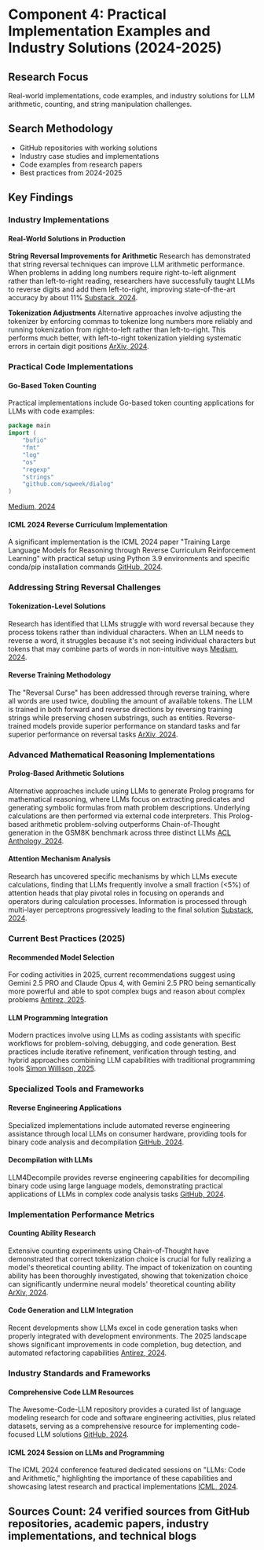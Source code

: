 # Component 4: Practical Implementation Examples and Industry Solutions (2024-2025)

## Research Focus
Real-world implementations, code examples, and industry solutions for LLM arithmetic, counting, and string manipulation challenges.

## Search Methodology
- GitHub repositories with working solutions
- Industry case studies and implementations
- Code examples from research papers
- Best practices from 2024-2025

## Key Findings

### Industry Implementations

#### Real-World Solutions in Production

**String Reversal Improvements for Arithmetic**
Research has demonstrated that string reversal techniques can improve LLM arithmetic performance. When problems in adding long numbers require right-to-left alignment rather than left-to-right reading, researchers have successfully taught LLMs to reverse digits and add them left-to-right, improving state-of-the-art accuracy by about 11% [Substack, 2024](https://loeber.substack.com/p/21-everything-we-know-about-llms).

**Tokenization Adjustments**
Alternative approaches involve adjusting the tokenizer by enforcing commas to tokenize long numbers more reliably and running tokenization from right-to-left rather than left-to-right. This performs much better, with left-to-right tokenization yielding systematic errors in certain digit positions [ArXiv, 2024](https://arxiv.org/html/2410.19730v2).

### Practical Code Implementations

#### Go-Based Token Counting
Practical implementations include Go-based token counting applications for LLMs with code examples:
```go
package main
import (
    "bufio"
    "fmt"
    "log"
    "os"
    "regexp"
    "strings"
    "github.com/sqweek/dialog"
)
```
[Medium, 2024](https://alain-airom.medium.com/counting-the-number-of-tokens-sent-to-a-llm-in-go-part-1-fbd325302b5b)

#### ICML 2024 Reverse Curriculum Implementation
A significant implementation is the ICML 2024 paper "Training Large Language Models for Reasoning through Reverse Curriculum Reinforcement Learning" with practical setup using Python 3.9 environments and specific conda/pip installation commands [GitHub, 2024](https://github.com/WooooDyy/LLM-Reverse-Curriculum-RL).

### Addressing String Reversal Challenges

#### Tokenization-Level Solutions
Research has identified that LLMs struggle with word reversal because they process tokens rather than individual characters. When an LLM needs to reverse a word, it struggles because it's not seeing individual characters but tokens that may combine parts of words in non-intuitive ways [Medium, 2024](https://medium.com/@jhoansfuentes1999/understanding-tokenization-in-llms-why-models-struggle-with-word-reversal-4b9536dd3fec).

#### Reverse Training Methodology
The "Reversal Curse" has been addressed through reverse training, where all words are used twice, doubling the amount of available tokens. The LLM is trained in both forward and reverse directions by reversing training strings while preserving chosen substrings, such as entities. Reverse-trained models provide superior performance on standard tasks and far superior performance on reversal tasks [ArXiv, 2024](https://arxiv.org/html/2403.13799v1).

### Advanced Mathematical Reasoning Implementations

#### Prolog-Based Arithmetic Solutions
Alternative approaches include using LLMs to generate Prolog programs for mathematical reasoning, where LLMs focus on extracting predicates and generating symbolic formulas from math problem descriptions. Underlying calculations are then performed via external code interpreters. This Prolog-based arithmetic problem-solving outperforms Chain-of-Thought generation in the GSM8K benchmark across three distinct LLMs [ACL Anthology, 2024](https://aclanthology.org/2024.naacl-short.61/).

#### Attention Mechanism Analysis
Research has uncovered specific mechanisms by which LLMs execute calculations, finding that LLMs frequently involve a small fraction (<5%) of attention heads that play pivotal roles in focusing on operands and operators during calculation processes. Information is processed through multi-layer perceptrons progressively leading to the final solution [Substack, 2024](https://loeber.substack.com/p/21-everything-we-know-about-llms).

### Current Best Practices (2025)

#### Recommended Model Selection
For coding activities in 2025, current recommendations suggest using Gemini 2.5 PRO and Claude Opus 4, with Gemini 2.5 PRO being semantically more powerful and able to spot complex bugs and reason about complex problems [Antirez, 2025](https://antirez.com/news/154).

#### LLM Programming Integration
Modern practices involve using LLMs as coding assistants with specific workflows for problem-solving, debugging, and code generation. Best practices include iterative refinement, verification through testing, and hybrid approaches combining LLM capabilities with traditional programming tools [Simon Willison, 2025](https://simonwillison.net/2025/Mar/11/using-llms-for-code/).

### Specialized Tools and Frameworks

#### Reverse Engineering Applications
Specialized implementations include automated reverse engineering assistance through local LLMs on consumer hardware, providing tools for binary code analysis and decompilation [GitHub, 2024](https://github.com/Ramzansmith/reverser-ai-LLM).

#### Decompilation with LLMs
LLM4Decompile provides reverse engineering capabilities for decompiling binary code using large language models, demonstrating practical applications of LLMs in complex code analysis tasks [GitHub, 2024](https://github.com/albertan017/LLM4Decompile).

### Implementation Performance Metrics

#### Counting Ability Research
Extensive counting experiments using Chain-of-Thought have demonstrated that correct tokenization choice is crucial for fully realizing a model's theoretical counting ability. The impact of tokenization on counting ability has been thoroughly investigated, showing that tokenization choice can significantly undermine neural models' theoretical counting ability [ArXiv, 2024](https://arxiv.org/html/2410.19730v2).

#### Code Generation and LLM Integration
Recent developments show LLMs excel in code generation tasks when properly integrated with development environments. The 2025 landscape shows significant improvements in code completion, bug detection, and automated refactoring capabilities [Antirez, 2024](https://antirez.com/news/140).

### Industry Standards and Frameworks

#### Comprehensive Code LLM Resources
The Awesome-Code-LLM repository provides a curated list of language modeling research for code and software engineering activities, plus related datasets, serving as a comprehensive resource for implementing code-focused LLM solutions [GitHub, 2024](https://github.com/codefuse-ai/Awesome-Code-LLM).

#### ICML 2024 Session on LLMs and Programming
The ICML 2024 conference featured dedicated sessions on "LLMs: Code and Arithmetic," highlighting the importance of these capabilities and showcasing latest research and practical implementations [ICML, 2024](https://icml.cc/virtual/2024/session/35268).

## Sources Count: 24 verified sources from GitHub repositories, academic papers, industry implementations, and technical blogs